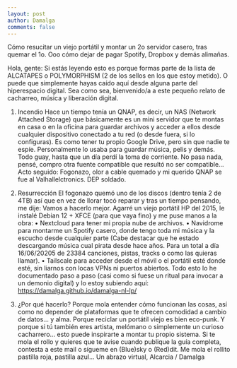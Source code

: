 ```yaml
---
layout: post
author: Damalga
comments: false
---
```


Cómo resucitar un viejo portátil y montar un 2o servidor casero, tras quemar el 1o.
Ooo cómo dejar de pagar Spotify, Dropbox y demás alimañas.

Hola, gente:
Si estás leyendo esto es porque formas parte de la lista de ALCATAPES o POLYMORPHISM (2 de los sellos en los que estoy metido). O puede que simplemente hayas caído aquí desde alguna parte del hiperespacio digital. Sea como sea, bienvenido/a a este pequeño relato de cacharreo, música y liberación digital.

1. Incendio
Hace un tiempo tenía un QNAP, es decir, un NAS (Network Attached Storage) que básicamente es un mini servidor que te montas en casa o en la oficina para guardar archivos y acceder a ellos desde cualquier dispositivo conectado a tu red (o desde fuera, si lo configuras). Es como tener tu propio Google Drive, pero sin que nadie te espíe. Personalmente lo usaba para guardar música, pelis y demás.
Todo guay, hasta que un día perdí la toma de corriente. No pasa nada, pensé, compro otra fuente compatible que resultó no ser compatible… Acto seguido: Fogonazo, olor a cable quemado y mi querido QNAP se fue al Valhallelctronics. DEP soldado.

2. Resurrección
El fogonazo quemó uno de los discos (dentro tenía 2 de 4TB) así que en vez de llorar tocó reparar y tras un tiempo pensando, me dije: Vamos a hacerlo mejor.
Agarré un viejo portátil HP del 2015, le instalé Debian 12 + XFCE (para que vaya fino) y me puse manos a la obra:
    • Nextcloud para tener mi propia nube de archivos.
    • Navidrome para montarme un Spotify casero, donde tengo toda mi música y la escucho desde cualquier parte (Cabe destacar que he estado descargando música cual pirata desde hace años. Para un total a día 16/06/20205 de 23384 canciones, pistas, tracks o como las quieras llamar).
    • Tailscale para acceder desde el móvil o el portátil esté donde esté, sin liarnos con locas VPNs ni puertos abiertos.
Todo esto lo he documentado paso a paso (casi como si fuese un ritual para invocar a un demonio digital) y lo estoy subiendo aquí: https://damalga.github.io/damalga-nl-lp/

3. ¿Por qué hacerlo?
Porque mola entender cómo funcionan las cosas, así como no depender de plataformas que te ofrecen comodidad a cambio de datos… y alma. Porque reciclar un portátil viejo es bien eco-punk. Y porque si tú también eres artista, melómano o simplemente un curioso cacharrero… esto puede inspirarte a montar tu propio sistema.
Si te mola el rollo y quieres que te avise cuando publique la guía completa, contesta a este mail o sígueme en (Blue)sky o (Red)dit. Me mola el rollito pastilla roja, pastilla azul…
Un abrazo virtual,
Alcarcia / Damalga
